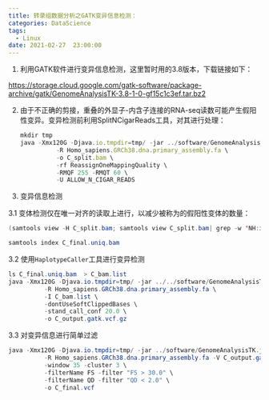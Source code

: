 ```yaml
---
title: 转录组数据分析之GATK变异信息检测：
categories: DataScience
tags:
  - Linux
date: 2021-02-27  23:00:00
---
```


1. 利用GATK软件进行变异信息检测，这里暂时用的3.8版本，下载链接如下：

https://storage.cloud.google.com/gatk-software/package-archive/gatk/GenomeAnalysisTK-3.8-1-0-gf15c1c3ef.tar.bz2 

2. 由于不正确的剪接，重叠的外显子-内含子连接的RNA-seq读数可能产生假阳性变异。变异检测前利用SplitNCigarReads工具，对其进行处理：

   ```javascript
   mkdir tmp 
   java -Xmx120G -Djava.io.tmpdir=tmp/ -jar ../software/GenomeAnalysisTK.jar -T SplitNCigarReads \
             -R Homo_sapiens.GRCh38.dna.primary_assembly.fa \              -I C_Aligned.sortedByCoord.out.bam \
             -o C_split.bam \
             -rf ReassignOneMappingQuality \
             -RMQF 255 -RMQT 60 \
             -U ALLOW_N_CIGAR_READS
   ```

3. 变异信息检测

3.1 变体检测仅在唯一对齐的读取上进行，以减少被称为的假阳性变体的数量：

```java
(samtools view -H C_split.bam; samtools view C_split.bam| grep -w 'NH:i:1')| samtools view -Sb -  > C_final.uniq.bam

samtools index C_final.uniq.bam
```
3.2  使用`HaplotypeCaller`工具进行变异检测

```java
ls C_final.uniq.bam  > C_bam.list
java -Xmx120G -Djava.io.tmpdir=tmp/ -jar ../../software/GenomeAnalysisTK.jar -T HaplotypeCaller \
          -R Homo_sapiens.GRCh38.dna.primary_assembly.fa \
          -I C_bam.list \
          -dontUseSoftClippedBases \
          -stand_call_conf 20.0 \
          -o C_output.gatk.vcf.gz
```
3.3 对变异信息进行简单过滤

```java
java -Xmx120G -Djava.io.tmpdir=tmp/ -jar ../software/GenomeAnalysisTK.jar -T VariantFiltration \
          -R Homo_sapiens.GRCh38.dna.primary_assembly.fa -V C_output.gatk.vcf.gz \
          -window 35 -cluster 3 \
          -filterName FS -filter "FS > 30.0" \
          -filterName QD -filter "QD < 2.0" \
          -o C_final.vcf
```